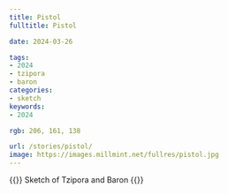 ```yaml
---
title: Pistol
fulltitle: Pistol

date: 2024-03-26

tags:
- 2024
- tzipora
- baron
categories:
- sketch
keywords:
- 2024

rgb: 206, 161, 138

url: /stories/pistol/
image: https://images.millmint.net/fullres/pistol.jpg
---
```

{{<note caption>}}
Sketch of Tzipora and Baron
{{</note>}}